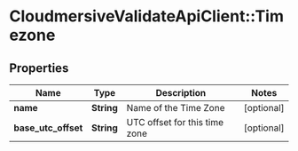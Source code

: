 # CloudmersiveValidateApiClient::Timezone

## Properties
Name | Type | Description | Notes
------------ | ------------- | ------------- | -------------
**name** | **String** | Name of the Time Zone | [optional] 
**base_utc_offset** | **String** | UTC offset for this time zone | [optional] 


